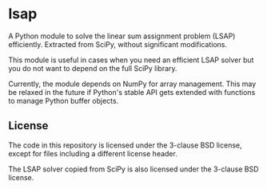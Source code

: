 lsap
====

A Python module to solve the linear sum assignment problem (LSAP) efficiently.
Extracted from SciPy, without significant modifications.

This module is useful in cases when you need an efficient LSAP solver but you
do not want to depend on the full SciPy library.

Currently, the module depends on NumPy for array management. This may be
relaxed in the future if Python's stable API gets extended with functions to
manage Python buffer objects.

License
-------

The code in this repository is licensed under the 3-clause BSD license, except
for files including a different license header.

The LSAP solver copied from SciPy is also licensed under the 3-clause BSD
license.
